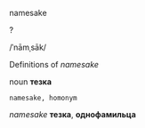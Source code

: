 namesake

?

/ˈnāmˌsāk/

Definitions of _namesake_

noun
**тезка**

    namesake, homonym

_namesake_
**тезка**, **однофамильца**